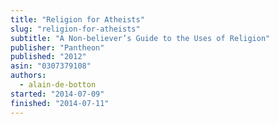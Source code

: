 ```yaml
---
title: "Religion for Atheists"
slug: "religion-for-atheists"
subtitle: "A Non-believer’s Guide to the Uses of Religion"
publisher: "Pantheon"
published: "2012"
asin: "0307379108"
authors:
  - alain-de-botton
started: "2014-07-09"
finished: "2014-07-11"
---
```

